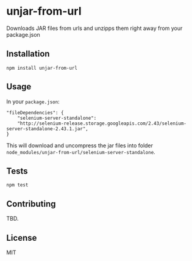 # unjar-from-url
Downloads JAR files from urls and unzipps them right away from your package.json

## Installation

`npm install unjar-from-url`

## Usage

In your `package.json`:
```
"fileDependencies": {
    "selenium-server-standalone":
    "http://selenium-release.storage.googleapis.com/2.43/selenium-server-standalone-2.43.1.jar",
}
```  
  
This will download and uncompress the jar files into folder `node_modules/unjar-from-url/selenium-server-standalone`.

## Tests

`npm test`

## Contributing

TBD.

## License

MIT